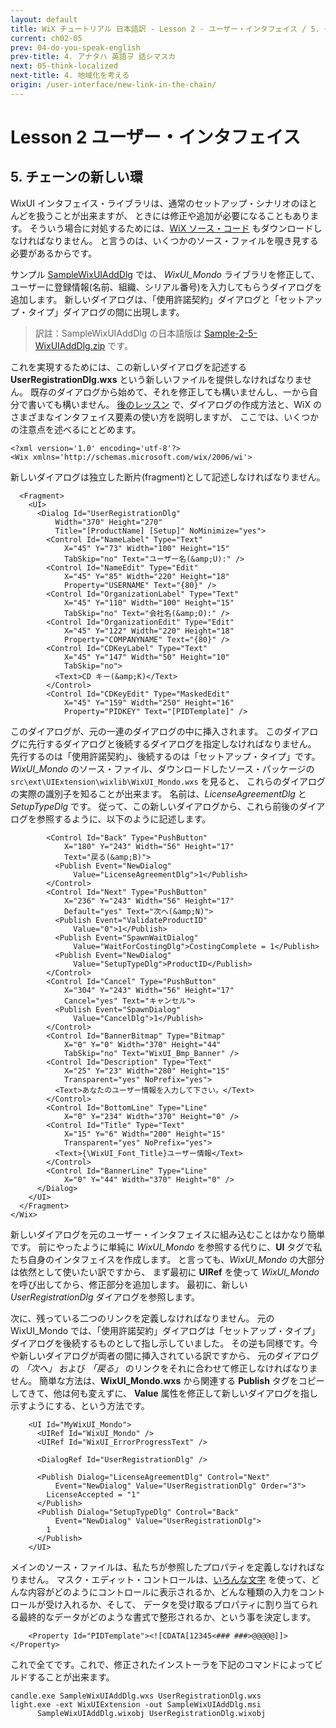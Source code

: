 ```yaml
---
layout: default
title: WiX チュートリアル 日本語訳 - Lesson 2 - ユーザー・インタフェイス / 5. チェーンの新しい環
current: ch02-05
prev: 04-do-you-speak-english
prev-title: 4. アナタハ 英語ヲ 話シマスカ
next: 05-think-localized
next-title: 4. 地域化を考える
origin: /user-interface/new-link-in-the-chain/
---
```

# Lesson 2 ユーザー・インタフェイス

## 5. チェーンの新しい環

WixUI インタフェイス・ライブラリは、通常のセットアップ・シナリオのほとんどを扱うことが出来ますが、
ときには修正や追加が必要になることもあります。
そういう場合に対処するためには、[WiX ソース・コード](http://wix.codeplex.com/SourceControl/list/changesets)
もダウンロードしなければなりません。
と言うのは、いくつかのソース・ファイルを覗き見する必要があるからです。

サンプル [SampleWixUIAddDlg](https://www.firegiant.com/system/files/samples/SampleWixUIAddDlg.zip) では、
*WixUI_Mondo*  ライブラリを修正して、ユーザーに登録情報(名前、組織、シリアル番号)を入力してもらうダイアログを追加します。
新しいダイアログは、「使用許諾契約」ダイアログと「セットアップ・タイプ」ダイアログの間に出現します。

>  訳註：SampleWixUIAddDlg の日本語版は [Sample-2-5-WixUIAddDlg.zip](/samples/Sample-2-5-WixUIAddDlg.zip) です。

これを実現するためには、この新しいダイアログを記述する **UserRegistrationDlg.wxs** という新しいファイルを提供しなければなりません。
既存のダイアログから始めて、それを修正しても構いませんし、一から自分で書いても構いません。
[後のレッスン](/ch08/index.html) で、ダイアログの作成方法と、WiX のさまざまなインタフェイス要素の使い方を説明しますが、
ここでは、いくつかの注意点を述べるにとどめます。

    <?xml version='1.0' encoding='utf-8'?>
    <Wix xmlns='http://schemas.microsoft.com/wix/2006/wi'>

新しいダイアログは独立した断片(fragment)として記述しなければなりません。

      <Fragment>
        <UI>
          <Dialog Id="UserRegistrationDlg"
              Width="370" Height="270"
              Title="[ProductName] [Setup]" NoMinimize="yes">
            <Control Id="NameLabel" Type="Text"
                X="45" Y="73" Width="100" Height="15"
                TabSkip="no" Text="ユーザー名(&amp;U):" />
            <Control Id="NameEdit" Type="Edit"
                X="45" Y="85" Width="220" Height="18"
                Property="USERNAME" Text="{80}" />
            <Control Id="OrganizationLabel" Type="Text"
                X="45" Y="110" Width="100" Height="15"
                TabSkip="no" Text="会社名(&amp;O):" />
            <Control Id="OrganizationEdit" Type="Edit"
                X="45" Y="122" Width="220" Height="18"
                Property="COMPANYNAME" Text="{80}" />
            <Control Id="CDKeyLabel" Type="Text"
                X="45" Y="147" Width="50" Height="10"
                TabSkip="no">
              <Text>CD キー(&amp;K)</Text>
            </Control>
            <Control Id="CDKeyEdit" Type="MaskedEdit"
                X="45" Y="159" Width="250" Height="16"
                Property="PIDKEY" Text="[PIDTemplate]" />

このダイアログが、元の一連のダイアログの中に挿入されます。
このダイアログに先行するダイアログと後続するダイアログを指定しなければなりません。
先行するのは「使用許諾契約」、後続するのは「セットアップ・タイプ」です。
*WixUI_Mondo* のソース・ファイル、ダウンロードしたソース・パッケージの `src\ext\UIExtension\wixlib\WixUI_Mondo.wxs` を見ると、
これらのダイアログの実際の識別子を知ることが出来ます。
名前は、*LicenseAgreementDlg* と *SetupTypeDlg* です。
従って、この新しいダイアログから、これら前後のダイアログを参照するように、以下のように記述します。

            <Control Id="Back" Type="PushButton"
                X="180" Y="243" Width="56" Height="17"
                Text="戻る(&amp;B)">
              <Publish Event="NewDialog"
                  Value="LicenseAgreementDlg">1</Publish>
            </Control>
            <Control Id="Next" Type="PushButton"
                X="236" Y="243" Width="56" Height="17"
                Default="yes" Text="次へ(&amp;N)">
              <Publish Event="ValidateProductID"
                  Value="0">1</Publish>
              <Publish Event="SpawnWaitDialog"
                  Value="WaitForCostingDlg">CostingComplete = 1</Publish>
              <Publish Event="NewDialog"
                  Value="SetupTypeDlg">ProductID</Publish>
            </Control>
            <Control Id="Cancel" Type="PushButton"
                X="304" Y="243" Width="56" Height="17"
                Cancel="yes" Text="キャンセル">
              <Publish Event="SpawnDialog"
                  Value="CancelDlg">1</Publish>
            </Control>
            <Control Id="BannerBitmap" Type="Bitmap"
                X="0" Y="0" Width="370" Height="44"
                TabSkip="no" Text="WixUI_Bmp_Banner" />
            <Control Id="Description" Type="Text"
                X="25" Y="23" Width="280" Height="15"
                Transparent="yes" NoPrefix="yes">
              <Text>あなたのユーザー情報を入力して下さい。</Text>
            </Control>
            <Control Id="BottomLine" Type="Line"
                X="0" Y="234" Width="370" Height="0" />
            <Control Id="Title" Type="Text"
                X="15" Y="6" Width="200" Height="15"
                Transparent="yes" NoPrefix="yes">
              <Text>{\WixUI_Font_Title}ユーザー情報</Text>
            </Control>
            <Control Id="BannerLine" Type="Line"
                X="0" Y="44" Width="370" Height="0" />
          </Dialog>
        </UI>
      </Fragment>
    </Wix>

新しいダイアログを元のユーザー・インタフェイスに組み込むことはかなり簡単です。
前にやったように単純に *WixUI_Mondo* を参照する代りに、**UI** タグで私たち自身のインタフェイスを作成します。
と言っても、*WixUI_Mondo* の大部分は依然として使いたい訳ですから、
まず最初に **UIRef** を使って *WixUI_Mondo* を呼び出してから、修正部分を追加します。
最初に、新しい *UserRegistrationDlg* ダイアログを参照します。

次に、残っている二つのリンクを定義しなければなりません。
元の WixUI_Mondo では、「使用許諾契約」ダイアログは「セットアップ・タイプ」ダイアログを後続するものとして指し示していました。
その逆も同様です。今や新しいダイアログが両者の間に挿入されている訳ですから、
元のダイアログの *「次へ」* および *「戻る」* のリンクをそれに合わせて修正しなければなりません。
簡単な方法は、**WixUI_Mondo.wxs** から関連する **Publish** タグをコピーしてきて、他は何も変えずに、
**Value** 属性を修正して新しいダイアログを指し示すようにする、という方法です。

        <UI Id="MyWixUI_Mondo">
          <UIRef Id="WixUI_Mondo" />
          <UIRef Id="WixUI_ErrorProgressText" />

          <DialogRef Id="UserRegistrationDlg" />

          <Publish Dialog="LicenseAgreementDlg" Control="Next"
              Event="NewDialog" Value="UserRegistrationDlg" Order="3">
            LicenseAccepted = "1"
          </Publish>
          <Publish Dialog="SetupTypeDlg" Control="Back"
              Event="NewDialog" Value="UserRegistrationDlg">
            1
          </Publish>
        </UI>

メインのソース・ファイルは、私たちが参照したプロパティを定義しなければなりません。
マスク・エディット・コントロールは、[いろんな文字](https://msdn.microsoft.com/en-us/library/aa369797.aspx)
を使って、どんな内容がどのようにコントロールに表示されるか、どんな種類の入力をコントロールが受け入れるか、そして、
データを受け取るプロパティに割り当てられる最終的なデータがどのような書式で整形されるか、という事を決定します。

        <Property Id="PIDTemplate"><![CDATA[12345<### ###>@@@@@]]></Property>

これで全てです。これで、修正されたインストーラを下記のコマンドによってビルドすることが出来ます。

    candle.exe SampleWixUIAddDlg.wxs UserRegistrationDlg.wxs
    light.exe -ext WixUIExtension -out SampleWixUIAddDlg.msi
          SampleWixUIAddDlg.wixobj UserRegistrationDlg.wixobj